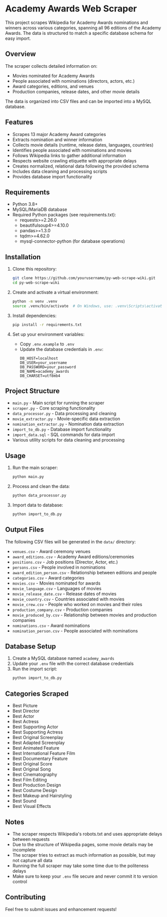 # Academy Awards Web Scraper

This project scrapes Wikipedia for Academy Awards nominations and winners across various categories, spanning all 96 editions of the Academy Awards. The data is structured to match a specific database schema for easy import.

## Overview

The scraper collects detailed information on:
- Movies nominated for Academy Awards
- People associated with nominations (directors, actors, etc.)
- Award categories, editions, and venues
- Production companies, release dates, and other movie details

The data is organized into CSV files and can be imported into a MySQL database.

## Features

- Scrapes 13 major Academy Award categories
- Extracts nomination and winner information
- Collects movie details (runtime, release dates, languages, countries)
- Identifies people associated with nominations and movies
- Follows Wikipedia links to gather additional information
- Respects website crawling etiquette with appropriate delays
- Creates normalized, relational data following the provided schema
- Includes data cleaning and processing scripts
- Provides database import functionality

## Requirements

- Python 3.8+
- MySQL/MariaDB database
- Required Python packages (see requirements.txt):
  - requests>=2.26.0
  - beautifulsoup4>=4.10.0
  - pandas>=1.3.0
  - tqdm>=4.62.0
  - mysql-connector-python (for database operations)

## Installation

1. Clone this repository:
   ```bash
   git clone https://github.com/yourusername/py-web-scrape-wiki.git
   cd py-web-scrape-wiki
   ```

2. Create and activate a virtual environment:
   ```bash
   python -m venv .venv
   source .venv/bin/activate  # On Windows, use: .venv\Scripts\activate
   ```

3. Install dependencies:
   ```bash
   pip install -r requirements.txt
   ```

4. Set up your environment variables:
   - Copy `.env.example` to `.env`
   - Update the database credentials in `.env`:
     ```
     DB_HOST=localhost
     DB_USER=your_username
     DB_PASSWORD=your_password
     DB_NAME=academy_awards
     DB_CHARSET=utf8mb4
     ```

## Project Structure

- `main.py` - Main script for running the scraper
- `scraper.py` - Core scraping functionality
- `data_processor.py` - Data processing and cleaning
- `movie_extractor.py` - Movie-specific data extraction
- `nomination_extractor.py` - Nomination data extraction
- `import_to_db.py` - Database import functionality
- `import_data.sql` - SQL commands for data import
- Various utility scripts for data cleaning and processing

## Usage

1. Run the main scraper:
   ```bash
   python main.py
   ```

2. Process and clean the data:
   ```bash
   python data_processor.py
   ```

3. Import data to database:
   ```bash
   python import_to_db.py
   ```

## Output Files

The following CSV files will be generated in the `data/` directory:

- `venues.csv` - Award ceremony venues
- `award_editions.csv` - Academy Award editions/ceremonies
- `positions.csv` - Job positions (Director, Actor, etc.)
- `persons.csv` - People involved in nominations
- `award_edition_person.csv` - Relationship between editions and people
- `categories.csv` - Award categories
- `movies.csv` - Movies nominated for awards
- `movie_language.csv` - Languages of movies
- `movie_release_date.csv` - Release dates of movies
- `movie_country.csv` - Countries associated with movies
- `movie_crew.csv` - People who worked on movies and their roles
- `production_company.csv` - Production companies
- `movie_produced_by.csv` - Relationship between movies and production companies
- `nominations.csv` - Award nominations
- `nomination_person.csv` - People associated with nominations

## Database Setup

1. Create a MySQL database named `academy_awards`
2. Update your `.env` file with the correct database credentials
3. Run the import script:
   ```bash
   python import_to_db.py
   ```

## Categories Scraped

- Best Picture
- Best Director
- Best Actor
- Best Actress
- Best Supporting Actor
- Best Supporting Actress
- Best Original Screenplay
- Best Adapted Screenplay
- Best Animated Feature
- Best International Feature Film
- Best Documentary Feature
- Best Original Score
- Best Original Song
- Best Cinematography
- Best Film Editing
- Best Production Design
- Best Costume Design
- Best Makeup and Hairstyling
- Best Sound
- Best Visual Effects

## Notes

- The scraper respects Wikipedia's robots.txt and uses appropriate delays between requests
- Due to the structure of Wikipedia pages, some movie details may be incomplete
- The scraper tries to extract as much information as possible, but may not capture all data
- Running the full scraper may take some time due to the politeness delays
- Make sure to keep your `.env` file secure and never commit it to version control

## Contributing

Feel free to submit issues and enhancement requests! 